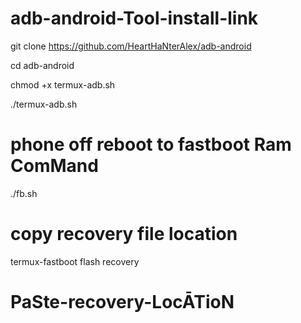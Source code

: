 # adb-android-Tool-install-link

git clone https://github.com/HeartHaNterAlex/adb-android

cd adb-android

chmod +x termux-adb.sh

./termux-adb.sh

# phone off reboot to fastboot Ram ComMand

./fb.sh

# copy recovery file location
 

termux-fastboot flash recovery

# PaSte-recovery-LocĀTioN
